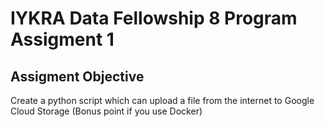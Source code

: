 # IYKRA Data Fellowship 8 Program Assigment 1
## Assigment Objective
Create a python script which can upload a file from the internet to Google Cloud Storage (Bonus point if you use Docker)